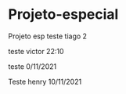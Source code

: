 # Projeto-especial

Projeto esp
teste tiago 2

teste victor 22:10

teste 0/11/2021

Teste henry 10/11/2021
